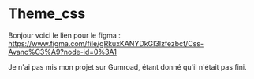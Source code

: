 # Theme_css

Bonjour voici le lien pour le figma :
https://www.figma.com/file/gRkuxKANYDkGI3Izfezbcf/Css-Avanc%C3%A9?node-id=0%3A1

Je n'ai pas mis mon projet sur Gumroad, étant donné qu'il n'était pas fini.
